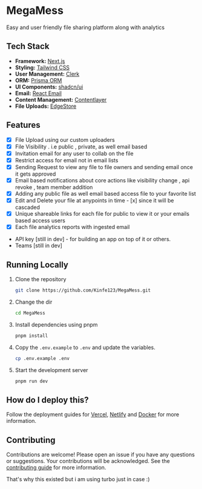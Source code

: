# MegaMess
Easy and user friendly file sharing platform along with analytics 


## Tech Stack

- **Framework:** [Next.js](https://nextjs.org)
- **Styling:** [Tailwind CSS](https://tailwindcss.com)
- **User Management:** [Clerk](https://clerk.com)
- **ORM:** [Prisma ORM](https://prisma.io)
- **UI Components:** [shadcn/ui](https://ui.shadcn.com)
- **Email:** [React Email](https://react.email)
- **Content Management:** [Contentlayer](https://www.contentlayer.dev)
- **File Uploads:** [EdgeStore](https://uploadthing.com)

## Features

- [x] File Upload using our custom uploaders
- [x] File Visibility . i.e public , private, as well email based 
- [x] Invitation email for any user to collab on the file 
- [x] Restrict access for email not in email lists
- [x] Sending Request to view any file to file owners and sending email  once it gets approved 
- [x] Email based notifications about core actions like visibility change , api revoke , team member addition 
- [x] Adding any public file as well email based access file to your favorite list 
- [x] Edit and Delete your file at anypoints in time - [x] since it will be cascaded 
- [x] Unique shareable links for each file for public to view it or your emails based access users 
- [x] Each file analytics reports with ingested email
- API key [still in dev] - for building an app on top of it or others.
- Teams [still in dev]  


## Running Locally

1. Clone the repository

   ```bash
   git clone https://github.com/Kinfe123/MegaMess.git
   ```

2. Change the dir

   ```bash
   cd MegaMess
   ```

3. Install dependencies using pnpm

   ```bash
   pnpm install
   ```

4. Copy the `.env.example` to `.env` and update the variables.

   ```bash
   cp .env.example .env
   ```

5. Start the development server

   ```bash
   pnpm run dev
   ```

## How do I deploy this?

Follow the deployment guides for [Vercel](https://create.t3.gg/en/deployment/vercel), [Netlify](https://create.t3.gg/en/deployment/netlify) and [Docker](https://create.t3.gg/en/deployment/docker) for more information.

## Contributing

Contributions are welcome! Please open an issue if you have any questions or suggestions. Your contributions will be acknowledged. See the [contributing guide](./CONTRIBUTING.md) for more information.

That's why this existed but i am using turbo just in case :)

